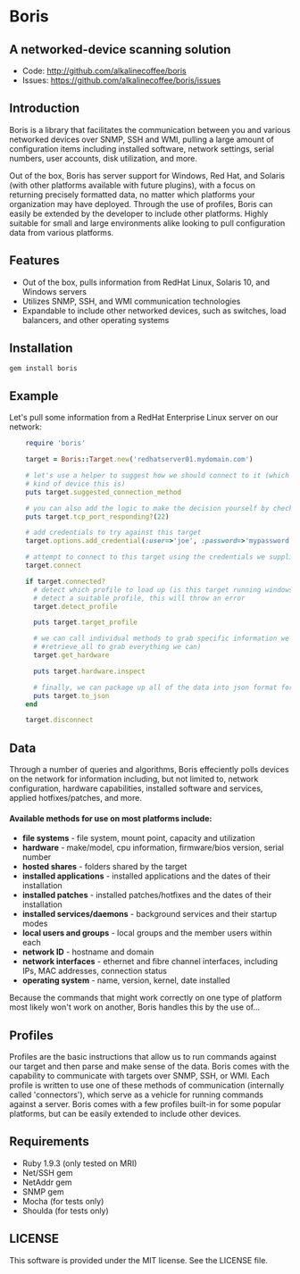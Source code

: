 # Boris
## A networked-device scanning solution

* Code: http://github.com/alkalinecoffee/boris
* Issues: https://github.com/alkalinecoffee/boris/issues

## Introduction
Boris is a library that facilitates the communication between you and various networked devices over SNMP, SSH and WMI, pulling a large amount of configuration items including installed software, network settings, serial numbers, user accounts, disk utilization, and more.

Out of the box, Boris has server support for Windows, Red Hat, and Solaris (with other platforms available with future plugins), with a focus on returning precisely formatted data, no matter which platforms your organization may have deployed.  Through the use of profiles, Boris can easily be extended by the developer to include other platforms.  Highly suitable for small and large environments alike looking to pull configuration data from various platforms.

## Features
* Out of the box, pulls information from RedHat Linux, Solaris 10, and Windows servers
* Utilizes SNMP, SSH, and WMI communication technologies
* Expandable to include other networked devices, such as switches, load balancers, and other operating systems

## Installation
    gem install boris

## Example
Let's pull some information from a RedHat Enterprise Linux server on our network:
``` ruby
    require 'boris'

    target = Boris::Target.new('redhatserver01.mydomain.com')

    # let's use a helper to suggest how we should connect to it (which is useful if we're not sure what
    # kind of device this is)
    puts target.suggested_connection_method

    # you can also add the logic to make the decision yourself by checking if certain TCP ports are open
    puts target.tcp_port_responding?(22)

    # add credentials to try against this target
    target.options.add_credential(:user=>'joe', :password=>'mypassword', :connection_types=>[:ssh])

    # attempt to connect to this target using the credentials we supplied above
    target.connect

    if target.connected?
      # detect which profile to load up (is this target running windows? solaris? or what?).  if we can't
      # detect a suitable profile, this will throw an error
      target.detect_profile

      puts target.target_profile

      # we can call individual methods to grab specific information we may be interested in (or call
      # #retrieve_all to grab everything we can)
      target.get_hardware

      puts target.hardware.inspect

      # finally, we can package up all of the data into json format for portability
      puts target.to_json
    end

    target.disconnect
```

## Data
Through a number of queries and algorithms, Boris effeciently polls devices on the network for information including, but not limited to, network configuration, hardware capabilities, installed software and services, applied hotfixes/patches, and more.
#### Available methods for use on most platforms include:
* **file systems** - file system, mount point, capacity and utilization
* **hardware** - make/model, cpu information, firmware/bios version, serial number
* **hosted shares** - folders shared by the target
* **installed applications** - installed applications and the dates of their installation
* **installed patches** - installed patches/hotfixes and the dates of their installation
* **installed services/daemons** - background services and their startup modes
* **local users and groups** - local groups and the member users within each
* **network ID** - hostname and domain
* **network interfaces** - ethernet and fibre channel interfaces, including IPs, MAC addresses, connection status
* **operating system** - name, version, kernel, date installed

Because the commands that might work correctly on one type of platform most likely won't work on another, Boris handles this by the use of...

## Profiles
Profiles are the basic instructions that allow us to run commands against our target and then parse and make sense of the data.  Boris comes with the capability to communicate with targets over SNMP, SSH, or WMI.  Each profile is written to use one of these methods of communication (internally called 'connectors'), which serve as a vehicle for running commands against a server.  Boris comes with a few profiles built-in for some popular platforms, but can be easily extended to include other devices.

## Requirements
* Ruby 1.9.3 (only tested on MRI)
* Net/SSH gem
* NetAddr gem
* SNMP gem
* Mocha (for tests only)
* Shoulda (for tests only)

## LICENSE
This software is provided under the MIT license.  See the LICENSE file.